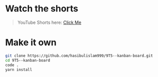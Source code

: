 # Watch the shorts

> YouTube Shorts here: [Click Me](https://www.example.com)

# Make it own

```bash
git clone https://github.com/hasibulislam999/9T5--kanban-board.git
cd 9T5--kanban-board
code .
yarn install
```
